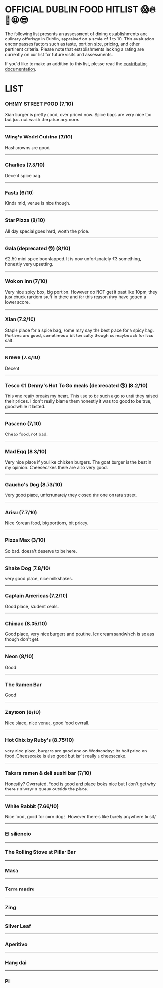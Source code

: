 # OFFICIAL DUBLIN FOOD HITLIST 😱🔥🍴😫😎

The following list presents an assessment of dining establishments and culinary offerings in Dublin, appraised on a scale of 1 to 10. This evaluation encompasses factors such as taste, portion size, pricing, and other pertinent criteria. Please note that establishments lacking a rating are currently on our list for future visits and assessments.

If you'd like to make an addition to this list, please read the [contributing documentation](CONTRIBUTING.md).

# LIST

### OH!MY STREET FOOD (7/10)
Xian burger is pretty good, over priced now. Spice bags are very nice too but just not worth the price anymore.

<hr>

### Wing's World Cuisine (7/10)
Hashbrowns are good.

<hr>

### Charlies (7.8/10)
Decent spice bag.

<hr>

### Fasta (6/10)
Kinda mid, venue is nice though.

<hr>

### Star Pizza (8/10)
All day special goes hard, worth the price. 

<hr>

### Gala (deprecated 😢) (8/10)
€2.50 mini spice box slapped. It is now unfortunately €3 something, honestly very upsetting.

<hr>

### Wok on Inn (7/10)
Very nice spicy box, big portion. However do NOT get it past like 10pm, they just chuck random stuff in there and for this reason they have gotten a lower score.

<hr>

### Xian (7.2/10)
Staple place for a spice bag, some may say the best place for a spicy bag. Portions are good, sometimes a bit too salty though so maybe ask for less salt.

<hr>

### Krewe (7.4/10)
Decent

<hr>

### Tesco €1 Denny's Hot To Go meals (deprecated 😢) (8.2/10)
This one really breaks my heart. This use to be such a go to until they raised their prices. I don't really blame them honestly it was too good to be true, good while it lasted.

<hr>

### Pasaeno (7/10)
Cheap food, not bad.

<hr>

### Mad Egg (8.3/10)
Very nice place if you like chicken burgers. The goat burger is the best in my opinion. Cheesecakes there are also very good.

<hr>

### Gaucho's Dog (8.73/10)
Very good place, unfortunately they closed the one on tara street.

<hr>

### Arisu (7.7/10)
Nice Korean food, big portions, bit pricey.

<hr>

### Pizza Max (3/10)
So bad, doesn't deserve to be here.

<hr>

### Shake Dog (7.8/10)
very good place, nice milkshakes.

<hr>

### Captain Americas (7.2/10)
Good place, student deals.

<hr>

### Chimac (8.35/10)
Good place, very nice burgers and poutine. Ice cream sandwhich is so ass though don't get.

<hr>

### Neon (8/10)
Good

<hr>

### The Ramen Bar
Good

<hr>

### Zaytoon (8/10)
Nice place, nice venue, good food overall.

<hr>

### Hot Chix by Ruby's (8.75/10)
very nice place, burgers are good and on Wednesdays its half price on food. Cheesecake is also good but isn't really a cheesecake.

<hr>

### Takara ramen & deli sushi bar (7/10)
Honestly? Overrated. Food is good and place looks nice but I don't get why there's always a queue outside the place.

<hr>

### White Rabbit (7.66/10)
Nice food, good for corn dogs. However there's like barely anywhere to sit/

<hr>

### El siliencio

<hr>

### The Rolling Stove at Pillar Bar

<hr>

### Masa

<hr>

### Terra madre

<hr>

### Zing

<hr>

### Silver Leaf

<hr>

### Aperitivo

<hr>

### Hang dai

<hr>

### Pi
